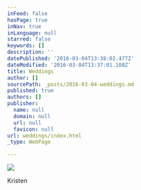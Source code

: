 ```yaml
---
inFeed: false
hasPage: true
inNav: true
inLanguage: null
starred: false
keywords: []
description: ''
datePublished: '2016-03-04T13:38:02.477Z'
dateModified: '2016-03-04T13:37:01.108Z'
title: Weddings
author: []
sourcePath: _posts/2016-03-04-weddings.md
published: true
authors: []
publisher:
  name: null
  domain: null
  url: null
  favicon: null
url: weddings/index.html
_type: WebPage

---
```

![](https://the-grid-user-content.s3-us-west-2.amazonaws.com/cfaa9f43-23fb-4026-85e3-6416f0140580.jpg)

Kristen